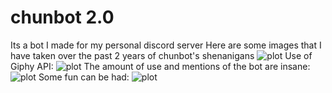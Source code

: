 # chunbot 2.0
 
Its a bot I made for my personal discord server
Here are some images that I have taken over the past 2 years of chunbot's shenanigans
![plot](https://github.com/chun1213/chunbot-2.0/tree/master/images/screenshot_2.jpg)
Use of Giphy API:
![plot](https://github.com/chun1213/chunbot-2.0/tree/master/images/screenshot_1.jpg)
The amount of use and mentions of the bot are insane:
![plot](https://github.com/chun1213/chunbot-2.0/tree/master/images/screenshot_4.jpg)
Some fun can be had:
![plot](https://github.com/chun1213/chunbot-2.0/tree/master/images/screenshot_3.jpg)
